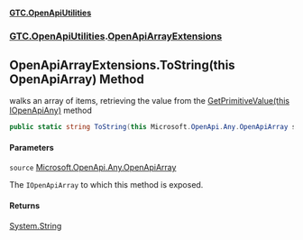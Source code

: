 #### [GTC.OpenApiUtilities](GTC.OpenApiUtilities.md 'GTC.OpenApiUtilities')
### [GTC.OpenApiUtilities](GTC.OpenApiUtilities.md#GTC.OpenApiUtilities 'GTC.OpenApiUtilities').[OpenApiArrayExtensions](GTC.OpenApiUtilities.md#GTC.OpenApiUtilities.OpenApiArrayExtensions 'GTC.OpenApiUtilities.OpenApiArrayExtensions')

## OpenApiArrayExtensions.ToString(this OpenApiArray) Method

walks an array of items, retrieving the value from the [GetPrimitiveValue(this IOpenApiAny)](OpenApiAnyExtensions.GetPrimitiveValue(thisIOpenApiAny).md 'GTC.OpenApiUtilities.OpenApiAnyExtensions.GetPrimitiveValue(this Microsoft.OpenApi.Any.IOpenApiAny)') method

```csharp
public static string ToString(this Microsoft.OpenApi.Any.OpenApiArray source);
```
#### Parameters

<a name='GTC.OpenApiUtilities.OpenApiArrayExtensions.ToString(thisMicrosoft.OpenApi.Any.OpenApiArray).source'></a>

`source` [Microsoft.OpenApi.Any.OpenApiArray](https://docs.microsoft.com/en-us/dotnet/api/Microsoft.OpenApi.Any.OpenApiArray 'Microsoft.OpenApi.Any.OpenApiArray')

The `IOpenApiArray` to which this method is exposed.

#### Returns
[System.String](https://docs.microsoft.com/en-us/dotnet/api/System.String 'System.String')